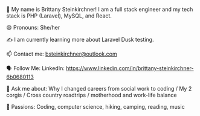 🤝 My name is Brittany Steinkirchner! I am a full stack engineer and my tech stack is PHP (Laravel), MySQL, and React. 

😄 Pronouns: She/her

✍️ I am currently learning more about Laravel Dusk testing.

📫 Contact me: bsteinkirchner@outlook.com

🗣 Follow Me: LinkedIn: https://www.linkedin.com/in/brittany-steinkirchner-6b0680113

💬 Ask me about: Why I changed careers from social work to coding / My 2 corgis / Cross country roadtrips / motherhood and work-life balance

💓 Passions: Coding, computer science, hiking, camping, reading, music

